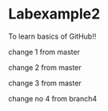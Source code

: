 # Labexample2
To learn basics of GitHub!!

change 1 from master

change 2 from master

change 3 from master

change no 4 from branch4
